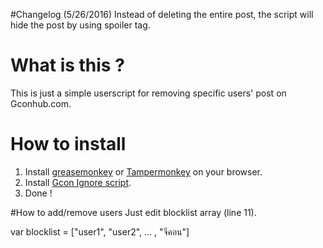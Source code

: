 #Changelog
(5/26/2016) Instead of deleting the entire post, the script will hide the post by using spoiler tag.

# What is this ?
This is just a simple userscript for removing specific users' post on Gconhub.com.

# How to install
1. Install [greasemonkey](https://addons.mozilla.org/en-US/firefox/addon/greasemonkey/) or [Tampermonkey](https://chrome.google.com/webstore/detail/tampermonkey/dhdgffkkebhmkfjojejmpbldmpobfkfo?hl=en) on your browser.
2. Install [Gcon Ignore script](https://github.com/b4lmung/GconIgnore/raw/master/gconIgnore.user.js).
3. Done !


#How to add/remove users
Just edit blocklist array (line 11). 

var blocklist = ["user1", "user2", ... , "จีคอน"]


